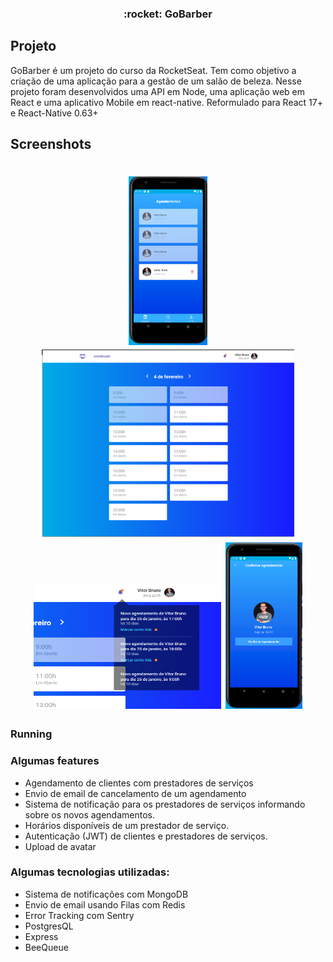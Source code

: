 <h3 align="center">
  :rocket:  GoBarber
</h3>

## Projeto
GoBarber é um projeto do curso da RocketSeat. Tem como objetivo a criação de uma aplicação para a gestão de um salão de beleza. Nesse projeto foram desenvolvidos uma API em Node, uma aplicação web em React e uma aplicativo Mobile em react-native. Reformulado para React 17+ e React-Native 0.63+

## Screenshots
<h1 align="center">
  <img src=".github/dashboardMobile.png" height="270px" />
  <img src=".github/dashboardWeb.png" height="300px" />
  <img src=".github/notificationsWeb.png" height="200px" width="300px" />
  <img src=".github/confirm.png" height="268px" />
</h1>


### Running


### Algumas __features__
* Agendamento de clientes com prestadores de serviços
* Envio de email de cancelamento de um agendamento
* Sistema de notificação para os prestadores de serviços informando sobre os novos agendamentos.
* Horários disponíveis de um prestador de serviço.
* Autenticação (JWT) de clientes e prestadores de serviços.
* Upload de avatar

### Algumas tecnologias utilizadas:
* Sistema de notificações com MongoDB
* Envio de email usando Filas com Redis
* Error Tracking com Sentry
* PostgresQL
* Express
* BeeQueue
